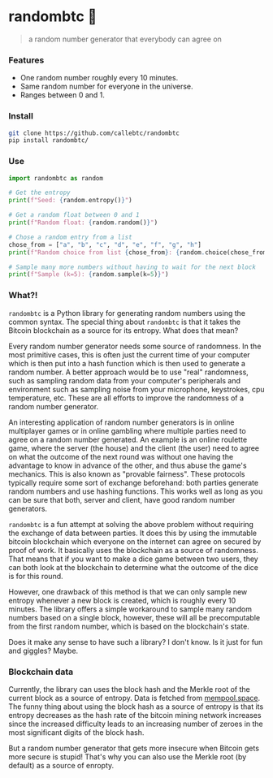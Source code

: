 # randombtc 🎲

> a random number generator that everybody can agree on

### Features
* One random number roughly every 10 minutes.
* Same random number for everyone in the universe.
* Ranges between 0 and 1.

### Install
````bash
git clone https://github.com/callebtc/randombtc
pip install randombtc/
````

### Use
```python
import randombtc as random

# Get the entropy
print(f"Seed: {random.entropy()}")

# Get a random float between 0 and 1
print(f"Random float: {random.random()}")

# Chose a random entry from a list
chose_from = ["a", "b", "c", "d", "e", "f", "g", "h"]
print(f"Random choice from list {chose_from}: {random.choice(chose_from)}")

# Sample many more numbers without having to wait for the next block
print(f"Sample (k=5): {random.sample(k=5)}")

```

### What?!

`randombtc` is a Python library for generating random numbers using the common syntax. The special thing about `randombtc` is that it takes the Bitcoin blockchain as a source for its entropy. What does that mean?

Every random number generator needs some source of randomness. In the most primitive cases, this is often just the current time of your computer which is then put into a hash function which is then used to generate a random number. A better approach would be to use "real" randomness, such as sampling random data from your computer's peripherals and environment such as sampling noise from your microphone, keystrokes, cpu temperature, etc. These are all efforts to improve the randomness of a random number generator.

An interesting application of random number generators is in online multiplayer games or in online gambling where multiple parties need to agree on a random number generated. An example is an online roulette game, where the server (the house) and the client (the user) need to agree on what the outcome of the next round was without one having the advantage to know in advance of the other, and thus abuse the game's mechanics. This is also known as "provable fairness". These protocols typically require some sort of exchange beforehand: both parties generate random numbers and use hashing functions. This works well as long as you can be sure that both, server and client, have good random number generators.

`randombtc` is a fun attempt at solving the above problem without requiring the exchange of data between parties. It does this by using the immutable bitcoin blockchain which everyone on the internet can agree on secured by proof of work. It basically uses the blockchain as a source of randomness. That means that if you want to make a dice game between two users, they can both look at the blockchain to determine what the outcome of the dice is for this round.

However, one drawback of this method is that we can only sample new entropy whenever a new block is created, which is roughly every 10 minutes. The library offers a simple workaround to sample many random numbers based on a single block, however, these will all be precomputable from the first random number, which is based on the blockchain's state.

Does it make any sense to have such a library? I don't know. Is it just for fun and giggles? Maybe.

### Blockchain data

Currently, the library can uses the block hash and the Merkle root of the current block as a source of entropy. Data is fetched from [mempool.space](https://mempool.space). The funny thing about using the block hash as a source of entropy is that its entropy decreases as the hash rate of the bitcoin mining network increases since the increased difficulty leads to an increasing number of zeroes in the most significant digits of the block hash. 

But a random number generator that gets more insecure when Bitcoin gets more secure is stupid! That's why you can also use the Merkle root (by default) as a source of enropty.  
